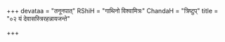+++
devataa = "तनूनपात्"
RShiH = "गाथिनो विश्वामित्रः"
ChandaH = "त्रिष्टुप्"
title = "०२ यं देवासस्त्रिरहन्नायजन्ते"

+++
